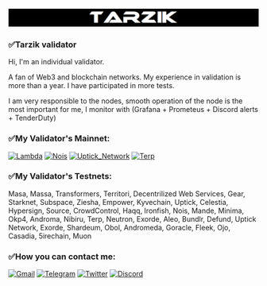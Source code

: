 ![Header](https://github.com/Tarz1k/Tarz1k/blob/main/assets/logo.png)

### ✅Tarzik validator

Hi, I'm an individual validator.

A fan of Web3 and blockchain networks. My experience in validation is more than a year. I have participated in more tests.

I am very responsible to the nodes, smooth operation of the node is the most important for me, I monitor with (Grafana + Prometeus + Discord alerts + TenderDuty)

### ✅My Validator's Mainnet:

[![Lambda](https://img.shields.io/badge/Lambda-F6B237?style=flat-square&logo=Atom)](https://explorer.nodestake.top/lambda/staking/lambvaloper1paurj96ymjq96ar3m3vfanpg4fkwd0efmucm06)
[![Nois](https://img.shields.io/badge/Nois-0B0913?style=flat-square&logo=Atom)](https://explorer.nodestake.top/nois/staking/noisvaloper1r4dnm99wuv93utu07astefy9n75wa6x52hg9k6)
[![Uptick_Network](https://img.shields.io/badge/Uptick_Network-6601CD?style=flat-square&logo=Atom)](https://exp.utsa.tech/uptick/staking/uptickvaloper1a43t2a790muh3kcwjfpqyhs0qzmrgvu96pefmk)
[![Terp](https://img.shields.io/badge/Terp-7892A9?style=flat-square&logo=Atom)](https://explorer.nodestake.top/terp/staking/terpvaloper1r0z2xj642rjmpxdp59gaf3x3rjtwsmx4pnfl4l)

### ✅My Validator's Testnets:

Masa, Massa, Transformers, Territori, Decentrilized Web Services, Gear, Starknet, Subspace, Ziesha, Empower, Kyvechain, Uptick, Celestia, Hypersign, Source, CrowdControl, Haqq, Ironfish, Nois, Mande, Minima, Okp4, Androma, Nibiru, Terp, Neutron, Exorde, Aleo, Bundlr, Defund, Uptick Network, Exorde, Shardeum, Obol, Andromeda, Goracle, Fleek, Ojo, Casadia, 5irechain, Muon


### ✅How you can contact me:

[![Gmail](https://img.shields.io/badge/Gmail-1C1C1C?style=flat-square&logo=Gmail)](https://Tarzikgve99@gmail.com)
[![Telegram](https://img.shields.io/badge/Telegram-1C1C1C?style=flat-square&logo=Telegram)](https://t.me/Tarzikmaugl) 
[![Twitter](https://img.shields.io/badge/Twitter-1C1C1C?style=flat-square&logo=Twitter)](https://twitter.com/Tarzik_maugl) 
[![Discord](https://img.shields.io/badge/Discord-1C1C1C?style=flat-square&logo=Discord)](https://discordapp.com/users/Tarzik#0659/)
